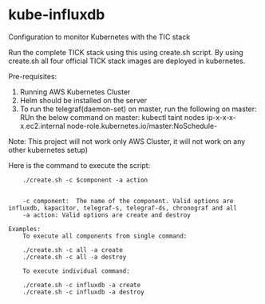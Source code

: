 # kube-influxdb

Configuration to monitor Kubernetes with the TIC stack

Run the complete TICK stack using this using create.sh script. By using create.sh all four official TICK stack images are deployed in kubernetes.

Pre-requisites:

1. Running AWS Kubernetes Cluster
2. Helm should be installed on the server
3. To run the telegraf(daemon-set) on master, run the following on master:
	RUn the below command on master:
	kubectl taint nodes ip-x-x-x-x.ec2.internal node-role.kubernetes.io/master:NoSchedule-


Note: This project will not work only AWS Cluster, it will not work on any other kubernetes setup)


Here is the command to execute the script:

        ./create.sh -c $component -a action


        -c component:  The name of the component. Valid options are influxdb, kapacitor, telegraf-s, telegraf-ds, chronograf and all
        -a action: Valid options are create and destroy
    
    Examples:
    	To execute all components from single command:

    	./create.sh -c all -a create
    	./create.sh -c all -a destroy
        
        To execute individual command:

        ./create.sh -c influxdb -a create
        ./create.sh -c influxdb -a destroy